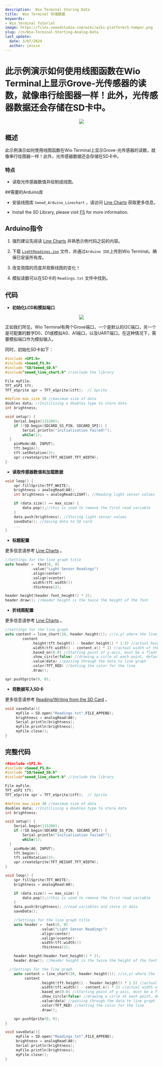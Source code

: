 ```yaml
---
description:  Wio Terminal Storing Data
title:  Wio Terminal 存储数据
keywords:
- Wio_terminal Tutorial
image: https://files.seeedstudio.com/wiki/wiki-platform/S-tempor.png
slug: /cn/Wio-Terminal-Storting-Analog-Data
last_update:
  date: 3/07/2024
  author: jessie
---
```


# 此示例演示如何使用线图函数在Wio Terminal上显示Grove-光传感器的读数，就像串行绘图器一样！此外，光传感器数据还会存储在SD卡中。

<div align="center"><img src="https://files.seeedstudio.com/wiki/Wio-Terminal/img/C0282.2019-11-28%2018_28_03.gif" /></div>

## 概述

此示例演示如何使用线图函数在Wio Terminal上显示Grove-光传感器的读数，就像串行绘图器一样！此外，光传感器数据还会存储在SD卡中。

### 特点

- 读取光传感器数值并绘制成线图。

##需要的Arduino库

- 安装线图库 `Seeed_Arduino_Linechart` ，请访问  [Line Charts](https://wiki.seeedstudio.com/Wio-Terminal-LCD-Linecharts/) 获取更多信息。

- Install the SD Library, please visit [FS](https://wiki.seeedstudio.com/Wio-Terminal-FS-Overview/) for more information.

## Arduino指令

1. 强烈建议先阅读 [Line Charts](https://wiki.seeedstudio.com/Wio-Terminal-LCD-Linecharts/) 并熟悉示例代码之前的内容。

2. 下载 [`LightReadings.ino`](https://files.seeedstudio.com/wiki/Wio-Terminal/res/LightReadings.ino.zip) 文件，并通过`Arduino IDE`上传到Wio Terminal。确保已安装所有库。
3. 改变周围的亮度并观察线图的变化！

4. 模拟读数可以在SD卡的 `Readings.txt` 文件中找到。

## 代码

- **初始化LCD和模拟端口**

<div align="center"><img width={350} src="https://files.seeedstudio.com/wiki/Wio-Terminal/img/Xnip2020-03-03_12-28-29.jpg" /></div>

正如我们所见，Wio Terminal有两个Grove端口，一个是默认的I2C端口，另一个是可配置的数字D0、D1或模拟A0、A1端口，以及UART端口。在这种情况下，需要模拟端口作为模拟输入。

同时，初始化SD卡如下：

```cpp
#include <SPI.h>
#include <Seeed_FS.h>
#include "SD/Seeed_SD.h"
#include"seeed_line_chart.h" //include the library

File myFile;
TFT_eSPI tft;
TFT_eSprite spr = TFT_eSprite(&tft);  // Sprite 

#define max_size 30 //maximum size of data
doubles data; //Initilising a doubles type to store data
int brightness;

void setup() {
    Serial.begin(115200);
    if (!SD.begin(SDCARD_SS_PIN, SDCARD_SPI)) {
        Serial.println("initialization failed!");
        while(1);
  }
    pinMode(A0, INPUT);
    tft.begin();
    tft.setRotation(3);
    spr.createSprite(TFT_HEIGHT,TFT_WIDTH);
}
```

- **读取传感器数值和加载数据**

```cpp
void loop() {
    spr.fillSprite(TFT_WHITE);
    brightness = analogRead(A0);
    int brightness = analogRead(LIGHT); //Reading light sensor values

    if (data.size() == max_size) {
        data.pop();//this is used to remove the first read variable
    }
    data.push(brightness); //Storing light sensor values
    saveData(); //Saving data to SD card
    ...
}
```

- **标题配置**

更多信息请参考 [Line Charts](https://wiki.seeedstudio.com/Wio-Terminal-LCD-Linecharts/) 。

```cpp
//Settings for the line graph title
auto header =  text(0, 0)
            .value("Light Sensor Readings")
            .align(center)
            .valign(vcenter)
            .width(tft.width())
            .thickness(2);

header.height(header.font_height() * 2);
header.draw(); //Header height is the twice the height of the font
```

- **折线图配置**

更多信息请参考 [Line Charts](https://wiki.seeedstudio.com/Wio-Terminal-LCD-Linecharts/) 。

```cpp
//Settings for the line graph
auto content = line_chart(20, header.height()); //(x,y) where the line graph begins
        content
            .height(tft.height() - header.height() * 1.5) //actual height of the line chart
            .width(tft.width() - content.x() * 2) //actual width of the line chart
            .based_on(0.0) //Starting point of y-axis, must be a float
            .show_circle(false) //drawing a cirle at each point, default is on.
            .value(data) //passing through the data to line graph
            .color(TFT_RED) //Setting the color for the line
            .draw();

spr.pushSprite(0, 0);
```

- **将数据写入SD卡**

更多信息请参考 [Reading/Writing from the SD Card](https://wiki.seeedstudio.com/Wio-Terminal-FS-ReadWrite/) 。

```cpp
void saveData(){
     myFile = SD.open("Readings.txt",FILE_APPEND);
     brightness = analogRead(A0);
     Serial.println(brightness);
     myFile.println(brightness);
     myFile.close();
}
```

## 完整代码

```cpp
##include <SPI.h>
#include <Seeed_FS.h>
#include "SD/Seeed_SD.h"
#include"seeed_line_chart.h" //include the library

File myFile;
TFT_eSPI tft;
TFT_eSprite spr = TFT_eSprite(&tft);  // Sprite 

#define max_size 30 //maximum size of data
doubles data; //Initilising a doubles type to store data
int brightness;

void setup() {
    Serial.begin(115200);
    if (!SD.begin(SDCARD_SS_PIN, SDCARD_SPI)) {
        Serial.println("initialization failed!");
        while(1);
  }
    pinMode(A0, INPUT);
    tft.begin();
    tft.setRotation(3);
    spr.createSprite(TFT_HEIGHT,TFT_WIDTH);
}

void loop() {
    spr.fillSprite(TFT_WHITE);
    brightness = analogRead(A0);

    if (data.size() == max_size) {
        data.pop();//this is used to remove the first read variable
    }
    data.push(brightness); //read variables and store in data
    saveData();

    //Settings for the line graph title
    auto header =  text(0, 0)
                .value("Light Sensor Readings")
                .align(center)
                .valign(vcenter)
                .width(tft.width())
                .thickness(2);

    header.height(header.font_height() * 2);
    header.draw(); //Header height is the twice the height of the font

  //Settings for the line graph
    auto content = line_chart(20, header.height()); //(x,y) where the line graph begins
         content
                .height(tft.height() - header.height() * 1.5) //actual height of the line chart
                .width(tft.width() - content.x() * 2) //actual width of the line chart
                .based_on(0.0) //Starting point of y-axis, must be a float
                .show_circle(false) //drawing a cirle at each point, default is on.
                .value(data) //passing through the data to line graph
                .color(TFT_RED) //Setting the color for the line
                .draw();

    spr.pushSprite(0, 0);
}

void saveData(){
     myFile = SD.open("Readings.txt",FILE_APPEND);
     brightness = analogRead(A0);
     Serial.println(brightness);
     myFile.println(brightness);
     myFile.close();
}
```
